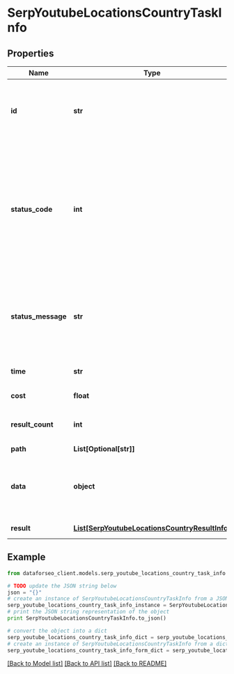 # SerpYoutubeLocationsCountryTaskInfo


## Properties

Name | Type | Description | Notes
------------ | ------------- | ------------- | -------------
**id** | **str** | task identifier unique task identifier in our system in the UUID format | [optional] 
**status_code** | **int** | status code of the task generated by DataForSEO, can be within the following range: 10000-60000 you can find the full list of the response codes here | [optional] 
**status_message** | **str** | informational message of the task you can find the full list of general informational messages here | [optional] 
**time** | **str** | execution time, seconds | [optional] 
**cost** | **float** | total tasks cost, USD | [optional] 
**result_count** | **int** | number of elements in the result array | [optional] 
**path** | **List[Optional[str]]** | URL path | [optional] 
**data** | **object** | contains the same parameters that you specified in the POST request | [optional] 
**result** | [**List[SerpYoutubeLocationsCountryResultInfo]**](SerpYoutubeLocationsCountryResultInfo.md) | array of results | [optional] 

## Example

```python
from dataforseo_client.models.serp_youtube_locations_country_task_info import SerpYoutubeLocationsCountryTaskInfo

# TODO update the JSON string below
json = "{}"
# create an instance of SerpYoutubeLocationsCountryTaskInfo from a JSON string
serp_youtube_locations_country_task_info_instance = SerpYoutubeLocationsCountryTaskInfo.from_json(json)
# print the JSON string representation of the object
print SerpYoutubeLocationsCountryTaskInfo.to_json()

# convert the object into a dict
serp_youtube_locations_country_task_info_dict = serp_youtube_locations_country_task_info_instance.to_dict()
# create an instance of SerpYoutubeLocationsCountryTaskInfo from a dict
serp_youtube_locations_country_task_info_form_dict = serp_youtube_locations_country_task_info.from_dict(serp_youtube_locations_country_task_info_dict)
```
[[Back to Model list]](../README.md#documentation-for-models) [[Back to API list]](../README.md#documentation-for-api-endpoints) [[Back to README]](../README.md)



